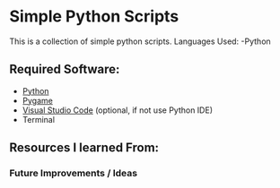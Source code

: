 # Simple Python Scripts
This is a collection of simple python scripts.
Languages Used:
-Python
## Required Software:
- [Python](https://www.python.org/downloads/)
- [Pygame](https://www.pygame.org/wiki/GettingStarted#Pygame%20Installation)
- [Visual Studio Code](https://code.visualstudio.com/) (optional, if not use Python IDE)
- Terminal
## Resources I learned From:
### Future Improvements / Ideas
